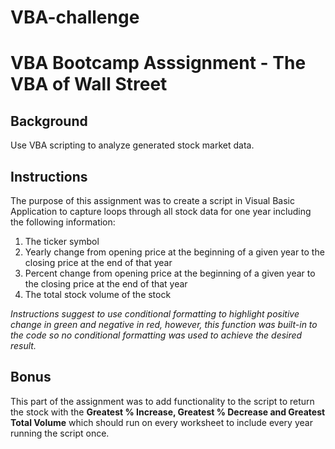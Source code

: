 # VBA-challenge

# VBA Bootcamp Asssignment - The VBA of Wall Street

## Background

Use VBA scripting to analyze generated stock market data.

## Instructions

The purpose of this assignment was to create a script in Visual Basic Application to capture loops through all stock data for one year including the following information:

  1. The ticker symbol
  2. Yearly change from opening price at the beginning of a given year to the closing price at the end of that year
  3. Percent change from opening price at the beginning of a given year to the closing price at the end of that year
  4. The total stock volume of the stock 

_Instructions suggest to use conditional formatting to highlight positive change in green and negative in red, however, this function was built-in to the code so no conditional formatting was used to achieve the desired result._

## Bonus

This part of the assignment was to add functionality to the script to return the stock with the **Greatest % Increase, Greatest % Decrease and Greatest Total Volume** which should run on every worksheet to include every year running the script once.
